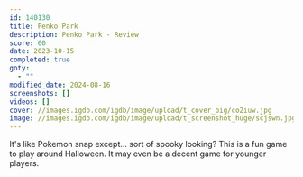 ```yaml
---
id: 140130
title: Penko Park
description: Penko Park - Review
score: 60
date: 2023-10-15
completed: true
goty:
  - ""
modified_date: 2024-08-16
screenshots: []
videos: []
cover: //images.igdb.com/igdb/image/upload/t_cover_big/co2iuw.jpg
image: //images.igdb.com/igdb/image/upload/t_screenshot_huge/scjswn.jpg
---
```

It's like Pokemon snap except... sort of spooky looking? This is a fun game to play around Halloween. It may even be a decent game for younger players.